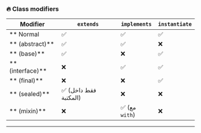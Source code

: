 ### 🔥 **Class modifiers**
| Modifier |  `extends` |  `implements` |  `instantiate` |
|----------|----------------|----------------|----------------|
| ** Normal | ✅ | ✅ | ✅ |
| ** (abstract)** | ✅ | ✅ | ❌ |
| ** (base)** | ✅ | ❌ | ✅ |
| ** (interface)** | ❌ | ✅ | ✅ |
| ** (final)** | ❌ | ❌ | ✅ |
| ** (sealed)** | ✅ (فقط داخل المكتبة) | ❌ | ❌ |
| ** (mixin)** | ❌ | ✅ (مع `with`) | ❌ |
---
